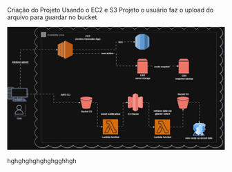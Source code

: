 Criação do Projeto 
Usando o EC2 e S3
Projeto o usuário faz o upload do arquivo para guardar no bucket

![img](./assets/diagrama.jpg)


hghghghghghghgghhgh
